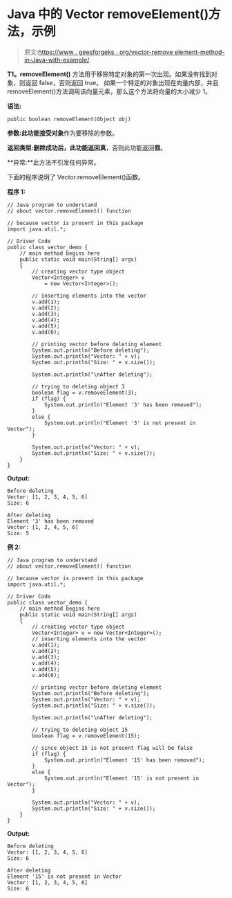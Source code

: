 # Java 中的 Vector removeElement()方法，示例

> 原文:[https://www . geesforgeks . org/vector-remove element-method-in-Java-with-example/](https://www.geeksforgeeks.org/vector-removeelement-method-in-java-with-example/)

**T1。removeElement()** 方法用于移除特定对象的第一次出现。如果没有找到对象，则返回 false，否则返回 true。
如果一个特定的对象出现在向量内部，并且 removeElement()方法调用该向量元素，那么这个方法将向量的大小减少 1。

**语法:**

```
public boolean removeElement(Object obj)

```

**参数:**此功能接受**对象**作为要移除的参数。

**返回类型:**删除成功后，此功能返回**真**，否则此功能返回**假**。

**异常:**此方法不引发任何异常。

下面的程序说明了 Vector.removeElement()函数。

**程序 1:**

```
// Java program to understand
// about vector.removeElement() function

// because vector is present in this package
import java.util.*;

// Driver Code
public class vector_demo {
    // main method begins here
    public static void main(String[] args)
    {
        // creating vector type object
        Vector<Integer> v
            = new Vector<Integer>();

        // inserting elements into the vector
        v.add(1);
        v.add(2);
        v.add(3);
        v.add(4);
        v.add(5);
        v.add(6);

        // printing vector before deleting element
        System.out.println("Before deleting");
        System.out.println("Vector: " + v);
        System.out.println("Size: " + v.size());

        System.out.println("\nAfter deleting");

        // trying to deleting object 3
        boolean flag = v.removeElement(3);
        if (flag) {
            System.out.println("Element '3' has been removed");
        }
        else {
            System.out.println("Element '3' is not present in Vector");
        }

        System.out.println("Vector: " + v);
        System.out.println("Size: " + v.size());
    }
}
```

**Output:**

```
Before deleting
Vector: [1, 2, 3, 4, 5, 6]
Size: 6

After deleting
Element '3' has been removed
Vector: [1, 2, 4, 5, 6]
Size: 5

```

**例 2:**

```
// Java program to understand
// about vector.removeElement() function

// because vector is present in this package
import java.util.*;

// Driver Code
public class vector_demo {
    // main method begins here
    public static void main(String[] args)
    {
        // creating vector type object
        Vector<Integer> v = new Vector<Integer>();
        // inserting elements into the vector
        v.add(1);
        v.add(2);
        v.add(3);
        v.add(4);
        v.add(5);
        v.add(6);

        // printing vector before deleting element
        System.out.println("Before deleting");
        System.out.println("Vector: " + v);
        System.out.println("Size: " + v.size());

        System.out.println("\nAfter deleting");

        // trying to deleting object 15
        boolean flag = v.removeElement(15);

        // since object 15 is not present flag will be false
        if (flag) {
            System.out.println("Element '15' has been removed");
        }
        else {
            System.out.println("Element '15' is not present in Vector");
        }

        System.out.println("Vector: " + v);
        System.out.println("Size: " + v.size());
    }
}
```

**Output:**

```
Before deleting
Vector: [1, 2, 3, 4, 5, 6]
Size: 6

After deleting
Element '15' is not present in Vector
Vector: [1, 2, 3, 4, 5, 6]
Size: 6

```